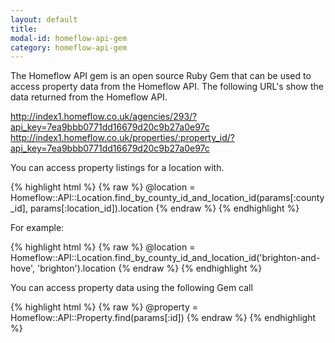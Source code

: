 ```yaml
---
layout: default
title:
modal-id: homeflow-api-gem
category: homeflow-api-gem
---
```

The Homeflow API gem is an open source Ruby Gem that can be used to access property data from the Homeflow API. The following URL's show the data returned from the Homeflow API.

http://index1.homeflow.co.uk/agencies/293/?api_key=7ea9bbb0771dd16679d20c9b27a0e97c
http://index1.homeflow.co.uk/properties/:property_id/?api_key=7ea9bbb0771dd16679d20c9b27a0e97c

You can access property listings for a location with.

{% highlight html %}
{% raw %}
	@location = Homeflow::API::Location.find_by_county_id_and_location_id(params[:county_id], params[:location_id]).location
{% endraw %}
{% endhighlight %}

For example: 

{% highlight html %}
{% raw %}
	@location = Homeflow::API::Location.find_by_county_id_and_location_id('brighton-and-hove', 'brighton').location
{% endraw %}
{% endhighlight %}

You can access property data using the following Gem call

{% highlight html %}
{% raw %}
	@property = Homeflow::API::Property.find(params[:id])
{% endraw %}
{% endhighlight %}
